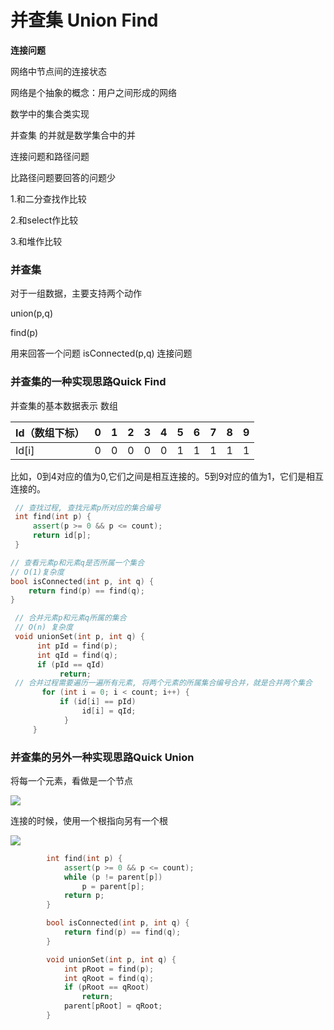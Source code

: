 

# 并查集 Union Find

 **连接问题**

网络中节点间的连接状态

网络是个抽象的概念：用户之间形成的网络

数学中的集合类实现

并查集 的并就是数学集合中的并

连接问题和路径问题

比路径问题要回答的问题少

1.和二分查找作比较

2.和select作比较

3.和堆作比较

### 并查集

对于一组数据，主要支持两个动作

union(p,q)

find(p)

用来回答一个问题 isConnected(p,q)  连接问题

### 并查集的一种实现思路Quick Find

并查集的基本数据表示 数组

| Id（数组下标） | 0    | 1    | 2    | 3    | 4    | 5    | 6    | 7    | 8    | 9    |
| -------------- | ---- | ---- | ---- | ---- | ---- | ---- | ---- | ---- | ---- | ---- |
| Id[i]          | 0    | 0    | 0    | 0    | 0    | 1    | 1    | 1    | 1    | 1    |

比如，0到4对应的值为0,它们之间是相互连接的。5到9对应的值为1，它们是相互连接的。

```C++
 // 查找过程, 查找元素p所对应的集合编号
 int find(int p) {
     assert(p >= 0 && p <= count);
     return id[p];
 }

```



```c++
// 查看元素p和元素q是否所属一个集合
// O(1)复杂度
bool isConnected(int p, int q) {
    return find(p) == find(q);
}
```

```c++
 // 合并元素p和元素q所属的集合
 // O(n) 复杂度
 void unionSet(int p, int q) {
      int pId = find(p);
      int qId = find(q);
      if (pId == qId)
           return;
 // 合并过程需要遍历一遍所有元素, 将两个元素的所属集合编号合并，就是合并两个集合
       for (int i = 0; i < count; i++) {
           if (id[i] == pId)
                id[i] = qId;
            }
     }
```

### 并查集的另外一种实现思路Quick Union

将每一个元素，看做是一个节点

![](E:\AlgorithmAndDataStructure\algorithm\UnionFind\images\UnionFind1.png)

连接的时候，使用一个根指向另有一个根

![](E:\AlgorithmAndDataStructure\algorithm\UnionFind\images\UnionFind2.png)

```c++
        int find(int p) {
            assert(p >= 0 && p <= count);
            while (p != parent[p])
                p = parent[p];
            return p;
        }
```

```c++
        bool isConnected(int p, int q) {
            return find(p) == find(q);
        }
```

```c++
        void unionSet(int p, int q) {
            int pRoot = find(p);
            int qRoot = find(q);
            if (pRoot == qRoot)
                return;
            parent[pRoot] = qRoot;
        }
```

